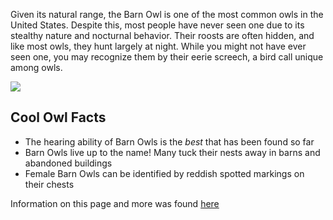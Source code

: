 Given its natural range, the Barn Owl is one of the most common owls in the United States. Despite this, most people have never seen one due to its stealthy nature and nocturnal behavior. Their roosts are often hidden, and like most owls, they hunt largely at night. While you might not have ever seen one, you may recognize them by their eerie screech, a bird call unique among owls.

<img src="https://www.allaboutbirds.org/guide/assets/photo/297342281-1280px.jpg"> 

## Cool Owl Facts
- The hearing ability of Barn Owls is the *best* that has been found so far
- Barn Owls live up to the name! Many tuck their nests away in barns and abandoned buildings
- Female Barn Owls can be identified by reddish spotted markings on their chests

Information on this page and more was found [here](https://www.allaboutbirds.org/guide/Barn_Owl/overview)
